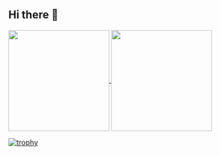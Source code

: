 ## Hi there 👋

<!--
**takumin/takumin** is a ✨ _special_ ✨ repository because its `README.md` (this file) appears on your GitHub profile.

Here are some ideas to get you started:

- 🔭 I’m currently working on ...
- 🌱 I’m currently learning ...
- 👯 I’m looking to collaborate on ...
- 🤔 I’m looking for help with ...
- 💬 Ask me about ...
- 📫 How to reach me: ...
- 😄 Pronouns: ...
- ⚡ Fun fact: ...
-->

<a href="https://github.com/anuraghazra/github-readme-stats">
  <img height=200 align="center" src="https://github-readme-stats.vercel.app/api?username=takumin&show_icons=true&theme=onedark" />
</a>
<a href="https://github.com/anuraghazra/github-readme-stats">
  <img height=200 align="center" src="https://github-readme-stats.vercel.app/api/top-langs?username=takumin&theme=onedark&layout=compact&langs_count=8&card_width=320&size_weight=0&count_weight=0.3&hide=c%2B%2B,makefile,llvm,yacc,m4,puppet,roff,plpgsql,html,pascal,batchfile,gdb" />
</a>
<p></p>

[![trophy](https://github-profile-trophy.vercel.app/?username=takumin&theme=onedark&row=2&column=6)](https://github.com/ryo-ma/github-profile-trophy)
